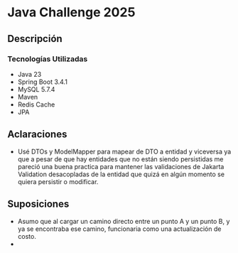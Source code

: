 # Java Challenge 2025 

## Descripción

### Tecnologías Utilizadas

* Java 23
* Spring Boot 3.4.1
* MySQL 5.7.4
* Maven
* Redis Cache
* JPA

## Aclaraciones
* Usé DTOs y ModelMapper para mapear de DTO a entidad y viceversa ya que a pesar de que hay entidades que no están 
siendo persistidas me pareció una buena practica para mantener las validaciones de Jakarta Validation desacopladas de 
la entidad que quizá en algún momento se quiera persistir o modificar. 

## Suposiciones
* Asumo que al cargar un camino directo entre un punto A y un punto B, 
y ya se encontraba ese camino, funcionaria como una actualización de costo. 
* 